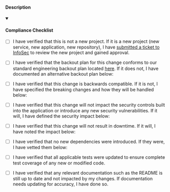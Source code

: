 <h4>Description</h4>

<!-- Add a description of the changes introduced in this pull request. -->

<!-- Please give the pull request a meaningful title, and please ensure any applicable
     Jira issues's keys are included in the title of the pull request.
        - Good pull request title: "[JIRA-123] add index on `customerId` field"
        - Bad pull request title: "fix query" -->

<details open>
<summary><h4>Compliance Checklist</h4></summary>

- [ ] I have verified that this is not a new project. If it is a new project (new service, new application, new repository), I have [submitted a ticket to InfoSec](https://payitdev.atlassian.net/servicedesk/customer/portal/15/group/154/create/526) to review the new project and gained approval.

- [ ] I have verified that the backout plan for this change conforms to our standard engineering backout plan located [here](https://payitdev.atlassian.net/wiki/spaces/SEC/pages/2833416205/Standard+Change+Control+Back+Out+Plan). If it does not, I have documented an alternative backout plan below:

- [ ] I have verified that this change is backwards compatible. If it is not, I have specified the breaking changes and how they will be handled below:

- [ ] I have verified that this change will not impact the security controls built into the application or introduce any new security vulnerabilities. If it will, I have defined the security impact below:

- [ ] I have verified that this change will not result in downtime. If it will, I have noted the impact below:

- [ ] I have verified that no new dependencies were introduced. If they were, I have vetted them below:

- [ ] I have verified that all applicable tests were updated to ensure complete test coverage of any new or modified code.

- [ ] I have verified that any relevant documentation such as the README is still up to date and not impacted by my changes. If documentation needs updating for accuracy, I have done so.
</details>
